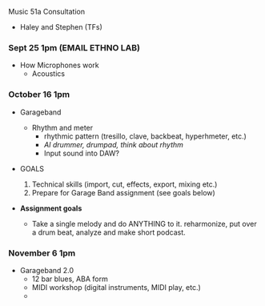 Music 51a Consultation
- Haley and Stephen (TFs)

### Sept 25 1pm (EMAIL ETHNO LAB) 
- How Microphones work
    - Acoustics
    
### October 16 1pm
- Garageband
    - Rhythm and meter
        - rhythmic pattern (tresillo, clave, backbeat, hyperhmeter, etc.)
        - *AI drummer, drumpad, think about rhythm*
        - Input sound into DAW?

- GOALS
    1. Technical skills (import, cut, effects, export, mixing etc.)
    2. Prepare for Garage Band assignment (see goals below)

- **Assignment goals**
    - Take a single melody and do ANYTHING to it. reharmonize, put over a drum beat, analyze and make short podcast.




### November 6 1pm
- Garageband 2.0
    - 12 bar blues, ABA form
    - MIDI workshop (digital instruments, MIDI play, etc.)
    - 
